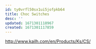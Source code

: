 ```yaml
---
id: ty0vrfl50sx1ui5jofpkb64
title: Choc Switches
desc: ''
updated: 1671301118967
created: 1671301117859
---
```


http://www.kailh.com/en/Products/Ks/CS/